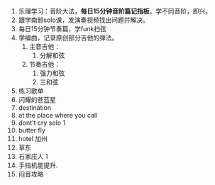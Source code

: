 1. 乐理学习：音阶大法，**每日15分钟音阶篇记指板**，学不同音阶，即兴。
2. 跟学南龄solo课，发演奏视频找出问题并解决。
3. 每日15分钟节奏篇，学funk扫弦
4. 学编曲，记录原创部分吉他的弹法。
   1. 主音吉他：
      1. 分解和弦
   2. 节奏吉他：
      1. 强力和弦
      2. 三和弦
5.  练习歌单
   1. 闪耀的苍蓝星
   2. destination
   3. at the place where you call
   4. dont't cry solo 1
   5. butter fly
   6. hotel 加州
   7. 草东
   8. 石家庄人 1
6. 手指机能提升.
7. 闷音攻略

